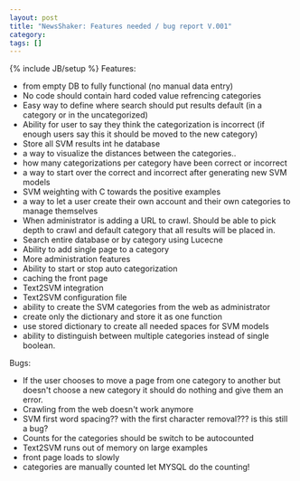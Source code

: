 ```yaml
---
layout: post
title: "NewsShaker: Features needed / bug report V.001"
category:
tags: []
---
```

{% include JB/setup %}
Features:
* from empty DB to fully functional (no manual data entry)
* No code should contain hard coded value refrencing categories
* Easy way to define where search should put results default (in a category or in the uncategorized)
* Ability for user to say they think the categorization is incorrect (if enough users say this it should be moved to the new category)
*  Store all SVM results int he database
* a way to visualize the distances between the categories..
* how many categorizations per category have been correct or incorrect
* a way to start over the correct and incorrect after generating new SVM models
* SVM weighting with C towards the positive examples
* a way to let a user create their own account and their own categories to manage themselves
* When administrator is adding a URL to crawl. Should be able to pick depth to crawl and default category that all results will be placed in. 
* Search entire database or by category using Lucecne
* Ability to add single page to a category
* More administration features
* Ability to start or stop auto categorization
* caching the front page
* Text2SVM integration
* Text2SVM configuration file
* ability to create the SVM categories from the web as administrator
* create only the dictionary and store it as one function
* use stored dictionary to create all needed spaces for SVM models
* ability to distinguish between multiple categories instead of single boolean.

Bugs:
* If the user chooses to move a page from one category to another but doesn't choose a new category it should do nothing and give them an error.
* Crawling from the web doesn't work anymore
* SVM first word spacing?? with the first character removal??? is this still a bug?
* Counts for the categories should be switch to be autocounted
* Text2SVM runs out of memory on large examples
* front page loads to slowly
* categories are manually counted let MYSQL do the counting!